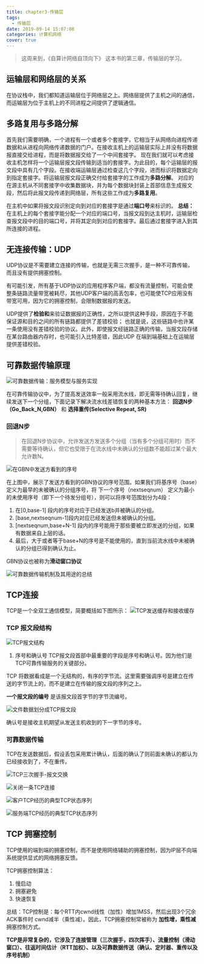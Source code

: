 ```yaml
---
title: chapter3-传输层
tags:
  - 传输层
date: 2019-09-14 15:07:08
categories: 计算机网络
cover: true
---
```






> 这周来到，《自算计网络自顶向下》 这本书的第三章，传输层的学习。

## 运输层和网络层的关系
  在协议栈中，我们都知道运输层位于网络层之上。网络层提供了主机之间的通信，而运输层为位于主机上的不同进程之间提供了逻辑通信。

## 多路复用与多路分解
首先我们需要明确，一个进程有一个或者多个套接字，它相当于从网络向进程传递数据和从进程向网络传递数据的门户。在接收主机上的运输层实际上并没有将数据报直接交给进程，而是将数据报交给了一个中间套接字。
现在我们就可以考虑接收主机怎样将一个运输层报文段传输到适当的套接字。为此目的，每个运输层的报文段中具有几个字段。在接收端运输层通过检查这几个字段，进而标识将数据定向到指定套接字。将运输层报文段正确交付给套接字的工作成为**多路分解**。
对应的在源主机从不同套接字中收集数据块，并为每个数据块封装上首部信息生成报文段，然后将此报文段传递到网络层，所有这些工作成为**多路复用**。

在主机中如果将报文段识别定向到对应的套接字是通过**端口号**来标识的。
**总结：** 在主机上的每个套接字能分配一个对应的端口号，当报文段到达主机时，运输层检查报文段中的目的端口号，并将其定向到对应的套接字。最后通过套接字进入到其所连接的进程。


## 无连接传输：UDP

UDP协议是不需要建立连接的传输，也就是无需三次握手，是一种不可靠传输，而且没有提供拥塞控制。

有可能引发，所有基于UDP协议的应用程序客户端，都没有流量控制，可能会使整条链路流量带宽被耗尽，其他UDP客户端的高丢包率，也可能使TCP应用没有带宽可用，因为它的拥塞控制，会限制数据报的发送。

UDP提供了**检验和**来验证数据报的正确性，之所以提供这种手段，原因在于不能保证源和目的之间的所有链路都提供了差错校验； 也就是说，这些链路中也许某一条使用没有差错校验的协议。此外，即使报文经链路正确的传输，当报文段存储在某台路由器内存时，也可能引入比特差错，因此UDP 在端到端基础上在运输层提供差错校验。

## 可靠数据传输原理



![可靠数据传输：服务模型与服务实现](http://media.coderluo.top/计算机网络/kj2u4.png)

在可靠传输协议中，为了提高发送效率一般采用流水线，即无需等待确认回复，继续发送下一个分组，下面记录下解决流水线差错恢复的两种基本方法： **回退N步（Go_Back_N,GBN）** 和 **选择重传(Selective Repeat, SR)**

### 回退N步

> 在回退N步协议中，允许发送方发送多个分组（当有多个分组可用时）而不需要等待确认，但它也受限于在流水线中未确认的分组数不能超过某个最大允许数N。


![在GBN中发送方看到的序号](http://media.coderluo.top/计算机网络/k07p7.png)

在上图中，展示了发送方看到的GBN协议的序号范围。如果我们将基序号（base）定义为最早的未被确认的分组序号，将 下一个序号（nextseqnum） 定义为最小的未使用序号（即下一个待发分组号），则可以将序号范围划分为4段：
1. 在[0,base-1] 段内的序号对应于已经发送b并被确认的分组。
2. [base,nextseqnum-1]段内对应已经发送但未被确认的分组。
3. [nextseqnum,base+N-1] 段内的序号能用于那些要被立即发送的分组，如果有数据来自上层的话。
4. 最后，大于或者等于base+N的序号是不能使用的，直到当前流水线中未被确认的分组已得到确认为止。

GBN协议也被称为**滑动窗口协议**

![可靠数据传输机制及其用途的总结](http://media.coderluo.top/计算机网络/csxo3.png)

## TCP连接

TCP是一个全双工通信模型，简要概括如下图所示：
![TCP发送缓存和接收缓存](http://media.coderluo.top/计算机网络/a3e21.png)


### TCP 报文段结构
![TCP报文结构](http://media.coderluo.top/计算机网络/jl4qk.png)

1. 序号和确认号
  TCP报文段首部中最重要的字段是序号和确认号。因为他们是TCP可靠传输服务的关键部分。

TCP 将数据看成是一个无结构的，有序的字节流。这里需要强调序号是建立在传送的字节流上的，而不是建立在传输的报文段的序列之上。

**一个报文段的编号** 是该报文段首字节的字节流编号。 

![文件数据划分成TCP报文段](http://media.coderluo.top/计算机网络/i12ey.png)

确认号是接收主机期望从发送主机收到的下一字节的序号。

### 可靠数据传输

TCP在发送数据后，假设丢包采用累计确认，后面的确认了则前面未确认的都认为已经接收到了，不在重传。


![TCP三次握手-报文交换](http://media.coderluo.top/计算机网络/2cwdd.png)

![关闭一条TCP连接](http://media.coderluo.top/计算机网络/997bg.png)


![客户TCP经历的典型TCP状态序列](http://media.coderluo.top/计算机网络/c6k3s.png)

![服务端TCP经历的典型TCP状态序列](http://media.coderluo.top/计算机网络/rjr8k.png)


## TCP 拥塞控制

TCP使用的端到端的拥塞控制，而不是使用网络辅助的拥塞控制，因为IP层不向端系统提供显式的网络拥塞反馈。

TCP拥塞控制算法：
1. 慢启动
2. 拥塞避免
3. 快速恢复

总结：TCP控制是：每个RTT内cwnd线性（加性）增加1MSS，然后出现3个冗余ACK事件时 cwnd减半（乘性减）。因此，TCP拥塞控制常被称为 **加性增，乘性减**拥塞控制方式。

**TCP是非常复杂的，它涉及了连接管理（三次握手，四次挥手）、流量控制（滑动窗口）、往返时间估计（RTT加权）、以及可靠数据传送（确认、定时器、重传以及序号机制）**
